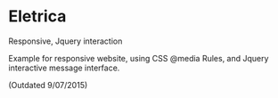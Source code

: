 # Eletrica
Responsive, Jquery interaction


Example for responsive website, using CSS @media Rules, 
and Jquery interactive message interface.


(Outdated  9/07/2015)
